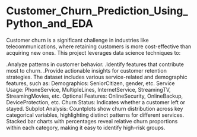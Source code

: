 # Customer_Churn_Prediction_Using_Python_and_EDA
Customer churn is a significant challenge in industries like telecommunications, where retaining customers is more cost-effective than acquiring new ones. This project leverages data science techniques to:

.Analyze patterns in customer behavior.
.Identify features that contribute most to churn.
.Provide actionable insights for customer retention strategies.
The dataset includes various service-related and demographic features, such as:
  Demographics: SeniorCitizen, gender, etc.
  Service Usage: PhoneService, MultipleLines, InternetService, StreamingTV, StreamingMovies, etc.
  Optional Features: OnlineSecurity, OnlineBackup, DeviceProtection, etc.
  Churn Status: Indicates whether a customer left or stayed.
Subplot Analysis:
  Countplots show churn distribution across key categorical variables, highlighting distinct patterns for different services.
  Stacked bar charts with percentages reveal relative churn proportions within each category, making it easy to identify high-risk groups.


